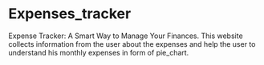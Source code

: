 # Expenses_tracker
Expense Tracker: A Smart Way to Manage Your Finances.
This website collects information from the user about the expenses and help the user to understand his monthly expenses in form of pie_chart.
